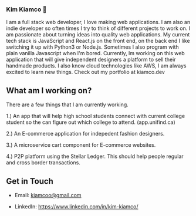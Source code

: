 ### Kim Kiamco 👋

  I am a full stack web developer, I love making web applications. I am also an indie developer so often times I try to think of different projects to work on. I am passionate about turning ideas into quality web applications. My current tech stack is JavaScript and React.js on the front end, on the back end I like switching it up with Python3 or Node.js. Sometimes I also program with plain vanilla Javascript when I'm bored. Currently, Im working on this web application that will give independent designers a platform to sell their handmade products. I also know cloud technologies like AWS, I am always excited to learn new things. Check out my portfolio at kiamco.dev

## What am I working on?
  
  There are a few things that I am currently working.
  
  1.) An app that will help high school students connect with current college student so the can figure out which college to attend. (app.unifind.ca)
  
  2.) An E-commerce application for indepedent fashion designers.
  
  3.) A microservice cart component for E-commerce websites.
  
  4.) P2P platform using the Stellar Ledger. This should help people regular and cross border transactions.
  
## Get in Touch

  - Email: kiamcoo@gmail.com
  
  - LinkedIn: https://www.linkedin.com/in/kim-kiamco/

